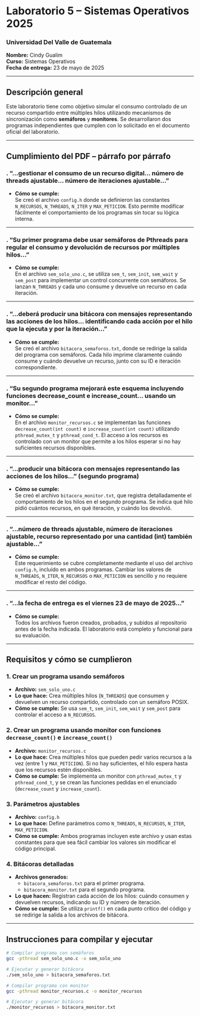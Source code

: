 # Laboratorio 5 – Sistemas Operativos 2025
### Universidad Del Valle de Guatemala  
**Nombre:** Cindy Gualim  
**Curso:** Sistemas Operativos  
**Fecha de entrega:** 23 de mayo de 2025

---

##  Descripción general

Este laboratorio tiene como objetivo simular el consumo controlado de un recurso compartido entre múltiples hilos utilizando mecanismos de sincronización como **semáforos** y **monitores**. Se desarrollaron dos programas independientes que cumplen con lo solicitado en el documento oficial del laboratorio.

---

##  Cumplimiento del PDF – párrafo por párrafo

### . “...gestionar el consumo de un recurso digital... número de threads ajustable... número de iteraciones ajustable...”
- **Cómo se cumple:**  
  Se creó el archivo `config.h` donde se definieron las constantes `N_RECURSOS`, `N_THREADS`, `N_ITER` y `MAX_PETICION`. Esto permite modificar fácilmente el comportamiento de los programas sin tocar su lógica interna.

---

### . “Su primer programa debe usar semáforos de Pthreads para regular el consumo y devolución de recursos por múltiples hilos...”
- **Cómo se cumple:**  
  En el archivo `sem_solo_uno.c`, se utiliza `sem_t`, `sem_init`, `sem_wait` y `sem_post` para implementar un control concurrente con semáforos. Se lanzan `N_THREADS` y cada uno consume y devuelve un recurso en cada iteración.

---

### . “...deberá producir una bitácora con mensajes representando las acciones de los hilos... identificando cada acción por el hilo que la ejecuta y por la iteración...”
- **Cómo se cumple:**  
  Se creó el archivo `bitacora_semaforos.txt`, donde se redirige la salida del programa con semáforos. Cada hilo imprime claramente cuándo consume y cuándo devuelve un recurso, junto con su ID e iteración correspondiente.

---

### . “Su segundo programa mejorará este esquema incluyendo funciones decrease_count e increase_count... usando un monitor...”
- **Cómo se cumple:**  
  En el archivo `monitor_recursos.c` se implementan las funciones `decrease_count(int count)` e `increase_count(int count)` utilizando `pthread_mutex_t` y `pthread_cond_t`. El acceso a los recursos es controlado con un monitor que permite a los hilos esperar si no hay suficientes recursos disponibles.

---

### . “...producir una bitácora con mensajes representando las acciones de los hilos…” (segundo programa)
- **Cómo se cumple:**  
  Se creó el archivo `bitacora_monitor.txt`, que registra detalladamente el comportamiento de los hilos en el segundo programa. Se indica qué hilo pidió cuántos recursos, en qué iteración, y cuándo los devolvió.

---

### . “...número de threads ajustable, número de iteraciones ajustable, recurso representado por una cantidad (int) también ajustable…”
- **Cómo se cumple:**  
  Este requerimiento se cubre completamente mediante el uso del archivo `config.h`, incluido en ambos programas. Cambiar los valores de `N_THREADS`, `N_ITER`, `N_RECURSOS` o `MAX_PETICION` es sencillo y no requiere modificar el resto del código.

---

### . “...la fecha de entrega es el viernes 23 de mayo de 2025…”
- **Cómo se cumple:**  
  Todos los archivos fueron creados, probados, y subidos al repositorio antes de la fecha indicada. El laboratorio está completo y funcional para su evaluación.




---

##  Requisitos y cómo se cumplieron

### 1. Crear un programa usando semáforos
- **Archivo:** `sem_solo_uno.c`
- **Lo que hace:** Crea múltiples hilos (`N_THREADS`) que consumen y devuelven un recurso compartido, controlado con un semáforo POSIX.
- **Cómo se cumple:** Se usa `sem_t`, `sem_init`, `sem_wait` y `sem_post` para controlar el acceso a `N_RECURSOS`.

### 2. Crear un programa usando monitor con funciones `decrease_count()` e `increase_count()`
- **Archivo:** `monitor_recursos.c`
- **Lo que hace:** Crea múltiples hilos que pueden pedir varios recursos a la vez (entre 1 y `MAX_PETICION`). Si no hay suficientes, el hilo espera hasta que los recursos estén disponibles.
- **Cómo se cumple:** Se implementa un monitor con `pthread_mutex_t` y `pthread_cond_t`, y se crean las funciones pedidas en el enunciado (`decrease_count` y `increase_count`).

### 3. Parámetros ajustables
- **Archivo:** `config.h`
- **Lo que hace:** Define parámetros como `N_THREADS`, `N_RECURSOS`, `N_ITER`, `MAX_PETICION`.
- **Cómo se cumple:** Ambos programas incluyen este archivo y usan estas constantes para que sea fácil cambiar los valores sin modificar el código principal.

### 4. Bitácoras detalladas
- **Archivos generados:**
  - `bitacora_semaforos.txt` para el primer programa.
  - `bitacora_monitor.txt` para el segundo programa.
- **Lo que hacen:** Registran cada acción de los hilos: cuándo consumen y devuelven recursos, indicando su ID y número de iteración.
- **Cómo se cumple:** Se utiliza `printf()` en cada punto crítico del código y se redirige la salida a los archivos de bitácora.

---

##  Instrucciones para compilar y ejecutar

```bash
# Compilar programa con semáforos
gcc -pthread sem_solo_uno.c -o sem_solo_uno

# Ejecutar y generar bitácora
./sem_solo_uno > bitacora_semaforos.txt

# Compilar programa con monitor
gcc -pthread monitor_recursos.c -o monitor_recursos

# Ejecutar y generar bitácora
./monitor_recursos > bitacora_monitor.txt
